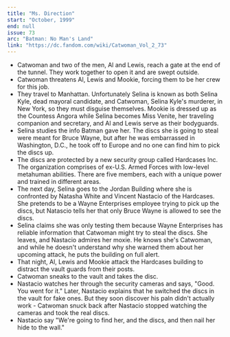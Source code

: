 ```yaml
---
title: "Ms. Direction"
start: "October, 1999"
end: null
issue: 73
arc: "Batman: No Man's Land"
link: "https://dc.fandom.com/wiki/Catwoman_Vol_2_73"
---
```


- Catwoman and two of the men, Al and Lewis, reach a gate at the end of the tunnel. They work together to open it and are swept outside. 
- Catwoman threatens Al, Lewis and Mookie, forcing them to be her crew for this job.
- They travel to Manhattan. Unfortunately Selina is known as both Selina Kyle, dead mayoral candidate, and Catwoman, Selina Kyle's murderer, in New York, so they must disguise themselves. Mookie is dressed up as the Countess Angora while Selina becomes Miss Venite, her traveling companion and secretary, and Al and Lewis serve as their bodyguards.
- Selina studies the info Batman gave her. The discs she is going to steal were meant for Bruce Wayne, but after he was embarrassed in Washington, D.C., he took off to Europe and no one can find him to pick the discs up.
- The discs are protected by a new security group called Hardcases Inc. The organization comprises of ex-U.S. Armed Forces with low-level metahuman abilities. There are five members, each with a unique power and trained in different areas.
- The next day, Selina goes to the Jordan Building where she is confronted by Natasha White and Vincent Nastacio of the Hardcases. She pretends to be a Wayne Enterprises employee trying to pick up the discs, but Natascio tells her that only Bruce Wayne is allowed to see the discs.
- Selina claims she was only testing them because Wayne Enterprises has reliable information that Catwoman might try to steal the discs. She leaves, and Nastacio admires her moxie. He knows she's Catwoman, and while he doesn't understand why she warned them about her upcoming attack, he puts the building on full alert.
- That night, Al, Lewis and Mookie attack the Hardcases building to distract the vault guards from their posts.
- Catwoman sneaks to the vault and takes the disc.
- Nastacio watches her through the security cameras and says, "Good. You went for it." Later, Nastacio explains that he switched the discs in the vault for fake ones. But they soon discover his paln didn't actually work - Catwoman snuck back after Nastacio stopped watching the cameras and took the real discs.
- Nastacio say "We're going to find her, and the discs, and then nail her hide to the wall."
